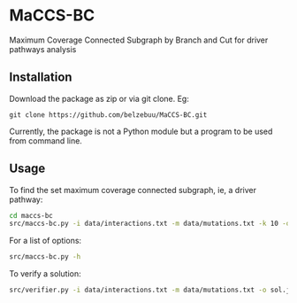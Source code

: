 # MaCCS-BC

Maximum Coverage Connected Subgraph by Branch and Cut for driver pathways analysis

## Installation

Download the package as zip or via git clone. Eg:

```
git clone https://github.com/belzebuu/MaCCS-BC.git
```

Currently, the package is not a Python module but a program to be used from command line.

## Usage

To find the set maximum coverage connected subgraph, ie, a driver pathway:

``` bash
cd maccs-bc
src/maccs-bc.py -i data/interactions.txt -m data/mutations.txt -k 10 -o sol.json
```

For a  list of options:

``` bash
src/maccs-bc.py -h
```

To verify a solution:

``` bash
src/verifier.py -i data/interactions.txt -m data/mutations.txt -o sol.json
```
